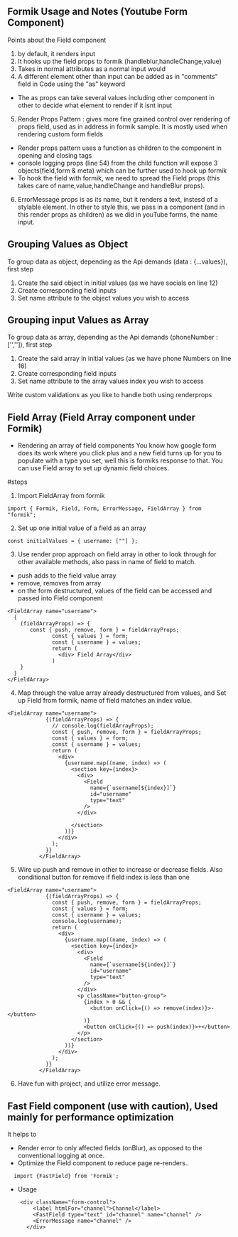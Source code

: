 ## Formik Usage and Notes (Youtube Form Component)

Points about the Field component

1. by default, it renders input
2. It hooks up the field props to formik (handleblur,handleChange,value)
3. Takes in normal attributes as a normal input would
4. A different element other than input can be added as in "comments" field in Code using the "as" keyword

- The as props can take several values including other component in other to decide what element to render if it isnt input

5. Render Props Pattern : gives more fine grained control over rendering of props field, used as in address in formik sample. It is mostly used when rendering custom form fields

- Render props pattern uses a function as children to the component in opening and closing tags
- console logging props (line 54) from the child function will expose 3 objects(field,form & meta) which can be further used to hook up formik
- To hook the field with formik, we need to spread the Field props (this takes care of name,value,handleChange and handleBlur props).

6. ErrorMessage props is as its name, but it renders a text, instesd of a stylable element. In other to style this, we pass in a component (and in this render props as children) as we did in youTube forms, the name input.

## Grouping Values as Object

To group data as object, depending as the Api demands (data : {...values}), first step

1. Create the said object in initial values (as we have socials on line 12)
2. Create corresponding field inputs
3. Set name attribute to the object values you wish to access

## Grouping input Values as Array

To group data as array, depending as the Api demands (phoneNumber :['','']), first step

1. Create the said array in initial values (as we have phone Numbers on line 16)
2. Create corresponding field inputs
3. Set name attribute to the array values index you wish to access

Write custom validations as you like to handle both using renderprops

## Field Array (Field Array component under Formik)

- Rendering an array of field components
  You know how google form does its work where you click plus and a new field turns up for you to populate with a type you set, well this is formiks response to that. You can use Field array to set up dynamic field choices.

#steps
1. Import FieldArray from formik
```
import { Formik, Field, Form, ErrorMessage, FieldArray } from "formik";

```
2. Set up one initial value of a field as an array

```
const initialValues = { username: [""] };

```
3. Use render prop approach on field array in other to look through for other available methods, also pass in name of field to match.
- push adds to the field value array
- remove, removes from array
- on the form destructured, values of the field can be accessed and passed into Field component
```
<FieldArray name="username">
  {
    (fieldArrayProps) => {
       const { push, remove, form } = fieldArrayProps;
              const { values } = form;
              const { username } = values;
              return (
                <div> Field Array</div>
              )
    }
  }
</FieldArray>
```
4. Map through the value array already destructured from values, and Set up Field from formik, name of field matches an index value.
```
<FieldArray name="username">
            {(fieldArrayProps) => {
              // console.log(fieldArrayProps);
              const { push, remove, form } = fieldArrayProps;
              const { values } = form;
              const { username } = values;
              return (
                <div>
                  {username.map((name, index) => (
                    <section key={index}>
                      <div>
                        <Field
                          name={`username[${index}]`}
                          id="username"
                          type="text"
                        />
                      </div>
                    
                    </section>
                  ))}
                </div>
              );
            }}
          </FieldArray>
```

5. Wire up push and remove in other to increase or decrease fields. Also conditional button for remove if field index is less than one

```
<FieldArray name="username">
            {(fieldArrayProps) => {
              const { push, remove, form } = fieldArrayProps;
              const { values } = form;
              const { username } = values;
              console.log(username);
              return (
                <div>
                  {username.map((name, index) => (
                    <section key={index}>
                      <div>
                        <Field
                          name={`username[${index}]`}
                          id="username"
                          type="text"
                        />
                      </div>
                      <p className="button-group">
                        {index > 0 && (
                          <button onClick={() => remove(index)}>-</button>
                        )}
                        <button onClick={() => push(index)}>+</button>
                      </p>
                    </section>
                  ))}
                </div>
              );
            }}
          </FieldArray>
```
6. Have fun with project, and utilize error message.

## Fast Field component (use with caution), Used mainly for performance optimization
  It helps to 
  - Render error to only affected fields (onBlur), as opposed to the conventional logging at once.
  - Optimize the Field component to reduce page re-renders..

  ```
    import {FastField} from 'Formik';
  ```

  - Usage

  ```
      <div className="form-control">
          <label htmlFor="channel">Channel</label>
          <FastField type="text" id="channel" name="channel" />
          <ErrorMessage name="channel" />
        </div>
  ```